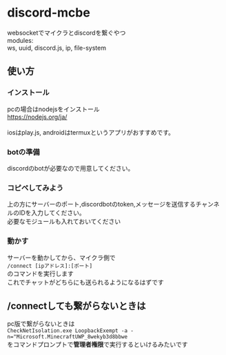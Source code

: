 # discord-mcbe
websocketでマイクラとdiscordを繋ぐやつ
<br>
modules:<br>
ws, uuid, discord.js, ip, file-system<br>


## 使い方
### インストール
pcの場合はnodejsをインストール<br>
https://nodejs.org/ja/<br>
<br>
iosはplay.js, androidはtermuxというアプリがおすすめです。<br>

### botの準備
discordのbotが必要なので用意してください。

### コピペしてみよう
上の方にサーバーのポート,discordbotのtoken,メッセージを送信するチャンネルのIDを入力してください。<br>
必要なモジュールも入れておいてください

### 動かす
サーバーを動かしてから、マイクラ側で<br>
```/connect [ipアドレス]:[ポート]```<br>
のコマンドを実行します<br>
これでチャットがどちらにも送られるようになるはずです

## /connectしても繋がらないときは
pc版で繋がらないときは<br>
```CheckNetIsolation.exe LoopbackExempt -a -n="Microsoft.MinecraftUWP_8wekyb3d8bbwe```<br>
をコマンドプロンプトで**管理者権限**で実行するといけるみたいです
